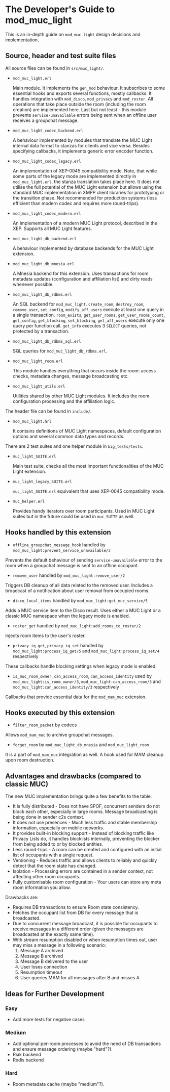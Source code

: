 # The Developer's Guide to mod_muc_light

This is an in-depth guide on `mod_muc_light` design decisions and implementation.

## Source, header and test suite files

All source files can be found in `src/muc_light/`.

* `mod_muc_light.erl`

  Main module.
  It implements the `gen_mod` behaviour.
  It subscribes to some essential hooks and exports several functions, mostly callbacks.
  It handles integration with `mod_disco`, `mod_privacy` and `mod_roster`.
  All operations that take place outside the room (including the room creation) are implemented here.
  Last but not least - this module prevents `service-unavailable` errors being sent when an offline user receives a groupchat message.

* `mod_muc_light_codec_backend.erl`

  A behaviour implemented by modules that translate the MUC Light internal data format to stanzas for clients and vice versa.
  Besides specifying callbacks, it implements generic error encoder function.

* `mod_muc_light_codec_legacy.erl`

  An implementation of XEP-0045 compatibility mode.
  Note, that while some parts of the legacy mode are implemented directly in `mod_muc_light.erl`, the stanza translation takes place here.
  It does not utilise the full potential of the MUC Light extension but allows using the standard MUC implementation in XMPP client libraries for prototyping or the transition phase.
  Not recommended for production systems (less efficient than modern codec and requires more round-trips).

* `mod_muc_light_codec_modern.erl`

  An implementation of a modern MUC Light protocol, described in the XEP.
  Supports all MUC Light features.

* `mod_muc_light_db_backend.erl`

  A behaviour implemented by database backends for the MUC Light extension.

* `mod_muc_light_db_mnesia.erl`

  A Mnesia backend for this extension.
  Uses transactions for room metadata updates (configuration and affiliation list) and dirty reads whenever possible.

* `mod_muc_light_db_rdbms.erl`

  An SQL backend for `mod_muc_light`.
  `create_room`, `destroy_room`, `remove_user`, `set_config`, `modify_aff_users` execute at least one query in a single transaction.
  `room_exists`, `get_user_rooms`, `get_user_rooms_count`, `get_config`, `get_blocking`, `set_blocking`, `get_aff_users` execute only one query per function call.
  `get_info` executes 3 `SELECT` queries, not protected by a transaction.

* `mod_muc_light_db_rdbms_sql.erl`

  SQL queries for `mod_muc_light_db_rdbms.erl`.

* `mod_muc_light_room.erl`

  This module handles everything that occurs inside the room: access checks, metadata changes, message broadcasting etc.

* `mod_muc_light_utils.erl`

  Utilities shared by other MUC Light modules.
  It includes the room configuration processing and the affiliation logic.

The header file can be found in `include/`.

* `mod_muc_light.hrl`

  It contains definitions of MUC Light namespaces, default configuration options and several common data types and records.

There are 2 test suites and one helper module in `big_tests/tests`.

* `muc_light_SUITE.erl`

  Main test suite, checks all the most important functionalities of the MUC Light extension.

* `muc_light_legacy_SUITE.erl`

  `muc_light_SUITE.erl` equivalent that uses XEP-0045 compatibility mode.

* `muc_helper.erl`

  Provides handy iterators over room participants.
  Used in MUC Light suites but in the future could be used in `muc_SUITE` as well.

## Hooks handled by this extension

* `offline_groupchat_message_hook` handled by `mod_muc_light:prevent_service_unavailable/3`

Prevents the default behaviour of sending `service-unavailable` error to the room when a groupchat message is sent to an offline occupant.

* `remove_user` handled by `mod_muc_light:remove_user/2`

Triggers DB cleanup of all data related to the removed user.
Includes a broadcast of a notification about user removal from occupied rooms.

* `disco_local_items` handled by `mod_muc_light:get_muc_service/5`

Adds a MUC service item to the Disco result.
Uses either a MUC Light or a classic MUC namespace when the legacy mode is enabled.

* `roster_get` handled by `mod_muc_light:add_rooms_to_roster/2`

Injects room items to the user's roster.

* `privacy_iq_get`, `privacy_iq_set` handled by `mod_muc_light:process_iq_get/5` and `mod_muc_light:process_iq_set/4` respectively

These callbacks handle blocking settings when legacy mode is enabled.

* `is_muc_room_owner`, `can_access_room`, `can_access_identity` used by `mod_muc_light:is_room_owner/3`, `mod_muc_light:can_access_room/3` and `mod_muc_light:can_access_identity/3` respectively

Callbacks that provide essential data for the `mod_mam_muc` extension.

## Hooks executed by this extension

* `filter_room_packet` by codecs

Allows `mod_mam_muc` to archive groupchat messages.

* `forget_room` by `mod_muc_light_db_mnesia` and `mod_muc_light_room`

It is a part of `mod_mam_muc` integration as well.
A hook used for MAM cleanup upon room destruction.

## Advantages and drawbacks (compared to classic MUC)

The new MUC implementation brings quite a few benefits to the table:

* It is fully distributed - Does not have SPOF, concurrent senders do not block each other, especially in large rooms.
 Message broadcasting is being done in sender c2s context.
* It does not use presences - Much less traffic and stable membership information, especially on mobile networks.
* It provides built-in blocking support - Instead of blocking traffic like Privacy Lists do, it handles blocklists internally, preventing the blocker from being added to or by blocked entities.
* Less round-trips - A room can be created and configured with an initial list of occupants with a single request.
* Versioning - Reduces traffic and allows clients to reliably and quickly detect that the room state has changed.
* Isolation - Processing errors are contained in a sender context, not affecting other room occupants.
* Fully customisable room configuration - Your users can store any meta room information you allow.

Drawbacks are:

* Requires DB transactions to ensure Room state consistency.
* Fetches the occupant list from DB for every message that is broadcasted.
* Due to concurrent message broadcast, it is possible for occupants to receive messages in a different order (given the messages are broadcasted at the exactly same time).
* With stream resumption disabled or when resumption times out, user may miss a message in a following scenario:
  1. Message A archived
  2. Message B archived
  3. Message B delivered to the user
  4. User loses connection
  5. Resumption timeout
  6. User queries MAM for all messages after B and misses A

## Ideas for Further Development

### Easy

  * Add more tests for negative cases

### Medium

  * Add optional per-room processes to avoid the need of DB transactions and ensure message ordering (maybe "hard"?).
  * Riak backend
  * Redis backend

### Hard

  * Room metadata cache (maybe "medium"?).
